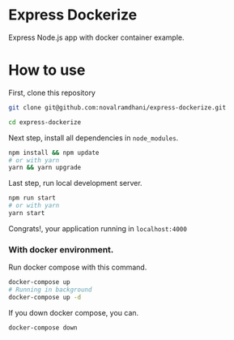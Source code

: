 # Express Dockerize
Express Node.js app with docker container example.

# How to use
First, clone this repository
```bash
git clone git@github.com:novalramdhani/express-dockerize.git

cd express-dockerize
```

Next step, install all dependencies in `node_modules`.
```bash
npm install && npm update
# or with yarn
yarn && yarn upgrade
```

Last step, run local development server.
```bash
npm run start
# or with yarn
yarn start
```

Congrats!, your application running in `localhost:4000`

### With docker environment.
Run docker compose with this command.
```bash
docker-compose up
# Running in background
docker-compose up -d
```

If you down docker compose, you can.
```bash
docker-compose down
```